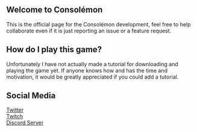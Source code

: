 ## Welcome to Consolémon
This is the official page for the Consolémon development, feel free to help collaborate even if it is just reporting an issue or a feature request.

## How do I play this game?
Unfortunately I have not actually made a tutorial for downloading and playing the game yet. If anyone knows how and has the time and motivation, it would be greatly appreciated if you could add a tutorial. 

## Social Media
[Twitter](https://twitter.com/ninjafb1)  
[Twitch](https://www.twitch.tv/ninjafb_)  
[Discord Server](https://discord.com/invite/Dmsrpk8vsk)  